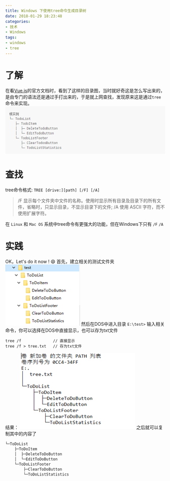 ```yaml
---
title: Windows 下使用tree命令生成目录树
date: 2018-01-29 18:23:48
categories:
- 技术
- Windows
tags:
- windows
- tree
---
```


# 了解

在看[Vue.js](https://cn.vuejs.org/v2/guide/instance.html)的官方文档时，看到了这样的目录图，当时就好奇这是怎么写出来的，是由专门的语法还是通过手打出来的，于是就上网查找，发现原来这是通过`tree`命令来实现。
![](./Windows-tree/todo-item.png)

<!--more-->

# 查找

tree命令格式:
`TREE [drive:][path] [/F] [/A]`
> /F 显示每个文件夹中文件的名称。使用时显示所有目录及目录下的所有文件，省略时，只显示目录，不显示目录下的文件;
> /A 使用 ASCII 字符，而不使用扩展字符。

在 `Linux` 和 `Mac OS` 系统中tree命令有更强大的功能，但在Windows下只有 `/F` `/A`

# 实践

OK，Let's do it now ! :smile:
首先，建立相关的测试文件夹
![](./Windows-tree/tree-file.png)
然后在DOS中进入目录 `E:\test>`
输入相关命令，你可以选择在DOS中直接显示，也可以存为txt文件
```
tree /f              // 直接显示
tree /f > tree.txt   // 存为txt文件
```
结果：
![](./Windows-tree/tree-txt.png)
之后就可以复制其中的内容了 
```
└─ToDoList
    ├─ToDoItem
    │  ├─DeleteToDoButton
    │  └─EditToDoButton
    └─ToDoListFooter
        ├─ClearToDoButton
        └─ToDoListStatistics
```